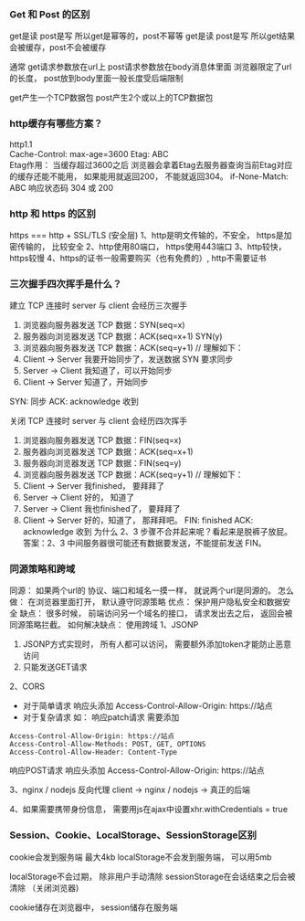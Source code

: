 ### Get 和 Post 的区别
get是读 post是写  所以get是幂等的，post不幂等
get是读 post是写  所以get结果会被缓存，post不会被缓存

通常 get请求参数放在url上 post请求参数放在body消息体里面
浏览器限定了url的长度， post放到body里面一般长度受后端限制

get产生一个TCP数据包 post产生2个或以上的TCP数据包

### http缓存有哪些方案？

http1.1  
Cache-Control: max-age=3600
Etag: ABC  
Etag作用： 当缓存超过3600之后
浏览器会拿着Etag去服务器查询当前Etag对应的缓存还能不能用， 如果能用就返回200， 不能就返回304。
if-None-Match: ABC
响应状态码 304 或 200

### http 和 https 的区别
https === http + SSL/TLS (安全层)
1、http是明文传输的，不安全， https是加密传输的， 比较安全
2、http使用80端口， https使用443端口
3、http较快， https较慢
4、https的证书一般需要购买（也有免费的）, http不需要证书

### 三次握手四次挥手是什么？
建立 TCP 连接时 server 与 client 会经历三次握手
1. 浏览器向服务器发送 TCP 数据：SYN(seq=x)
2. 服务器向浏览器发送 TCP 数据：ACK(seq=x+1) SYN(y)
3. 浏览器向服务器发送 TCP 数据：ACK(seq=y+1)
// 理解如下：
1. Client -> Server 我要开始同步了，发送数据 SYN 要求同步
2. Server -> Client 我知道了，可以开始同步
3. Client -> Server 知道了，开始同步

SYN: 同步 ACK: acknowledge 收到

关闭 TCP 连接时 server 与 client 会经历四次挥手
1. 浏览器向服务器发送 TCP 数据：FIN(seq=x)
2. 服务器向浏览器发送 TCP 数据：ACK(seq=x+1)
3. 服务器向浏览器发送 TCP 数据：FIN(seq=y)
4. 浏览器向服务器发送 TCP 数据：ACK(seq=y+1)
// 理解如下：
1. Client -> Server 我finished， 要拜拜了
2. Server -> Client 好的， 知道了
3. Server -> Client 我也finished了， 要拜拜了
4. Client -> Server 好的，知道了， 那拜拜吧。
FIN: finished ACK: acknowledge 收到
为什么 2、3 步骤不合并起来呢？看起来是脱裤子放屁。
答案：2、3 中间服务器很可能还有数据要发送，不能提前发送 FIN。

### 同源策略和跨域
同源： 如果两个url的 协议、端口和域名一摸一样， 就说两个url是同源的。
怎么做： 在浏览器里面打开， 默认遵守同源策略
优点： 保护用户隐私安全和数据安全
缺点： 很多时候， 前端访问另一个域名的接口， 请求发出去之后， 返回会被同源策略拦截。
如何解决缺点： 使用跨域
1、JSONP
1) JSONP方式实现时， 所有人都可以访问， 需要额外添加token才能防止恶意访问
2) 只能发送GET请求

2、CORS 
- 对于简单请求
响应头添加 Access-Control-Allow-Origin: https://站点
- 对于复杂请求 
如： 响应patch请求 需要添加
```
Access-Control-Allow-Origin: https://站点
Access-Control-Allow-Methods: POST, GET, OPTIONS
Access-Control-Allow-Header: Content-Type
```
响应POST请求
响应头添加 Access-Control-Allow-Origin: https://站点

3、nginx / nodejs 反向代理
client -> nginx / nodejs -> 真正的后端

4、如果需要携带身份信息， 需要用js在ajax中设置xhr.withCredentials = true

### Session、Cookie、LocalStorage、SessionStorage区别
cookie会发到服务端 最大4kb
localStorage不会发到服务端， 可以用5mb

localStorage不会过期， 除非用户手动清除
sessionStorage在会话结束之后会被清除 （关闭浏览器)

cookie储存在浏览器中， session储存在服务端
